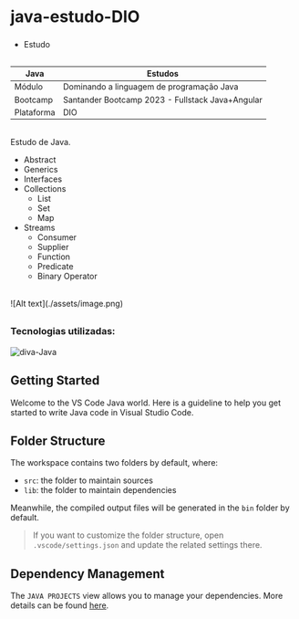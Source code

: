 # java-estudo-DIO
###
- Estudo
##

| Java | Estudos |
|--|--|
| Módulo | Dominando a linguagem de programação Java |
| Bootcamp | Santander Bootcamp 2023 - Fullstack Java+Angular |
| Plataforma | DIO |

<br>
Estudo de Java.

- Abstract
- Generics
- Interfaces
- Collections
  - List
  - Set
  - Map
- Streams
  - Consumer
  - Supplier
  - Function
  - Predicate
  - Binary Operator

<br>
![Alt text](./assets/image.png)

##
### Tecnologias utilizadas:

<div>
  <img align="center" alt="diva-Java" height="30" width="40" src="https://cdn.jsdelivr.net/gh/devicons/devicon/icons/java/java-original.svg">
</div>

##

## Getting Started

Welcome to the VS Code Java world. Here is a guideline to help you get started to write Java code in Visual Studio Code.

## Folder Structure

The workspace contains two folders by default, where:

- `src`: the folder to maintain sources
- `lib`: the folder to maintain dependencies

Meanwhile, the compiled output files will be generated in the `bin` folder by default.

> If you want to customize the folder structure, open `.vscode/settings.json` and update the related settings there.

## Dependency Management

The `JAVA PROJECTS` view allows you to manage your dependencies. More details can be found [here](https://github.com/microsoft/vscode-java-dependency#manage-dependencies).
